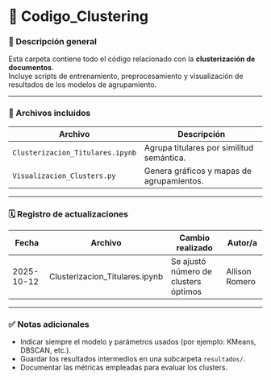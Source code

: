 # 📁 Codigo_Clustering

### 📘 Descripción general
Esta carpeta contiene todo el código relacionado con la **clusterización de documentos**.  
Incluye scripts de entrenamiento, preprocesamiento y visualización de resultados de los modelos de agrupamiento.

---

### 📁 Archivos incluidos
| Archivo | Descripción |
|----------|-------------|
| `Clusterizacion_Titulares.ipynb` | Agrupa titulares por similitud semántica. |
| `Visualizacion_Clusters.py` | Genera gráficos y mapas de agrupamientos. |

---

### 🗓️ Registro de actualizaciones
| Fecha | Archivo | Cambio realizado | Autor/a |
|--------|----------|------------------|----------|
| 2025-10-12 | Clusterizacion_Titulares.ipynb | Se ajustó número de clusters óptimos | Allison Romero |

---

### ✅ Notas adicionales
- Indicar siempre el modelo y parámetros usados (por ejemplo: KMeans, DBSCAN, etc.).  
- Guardar los resultados intermedios en una subcarpeta `resultados/`.  
- Documentar las métricas empleadas para evaluar los clusters.
